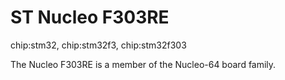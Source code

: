 ST Nucleo F303RE
================

chip:stm32, chip:stm32f3, chip:stm32f303

The Nucleo F303RE is a member of the Nucleo-64 board family.
